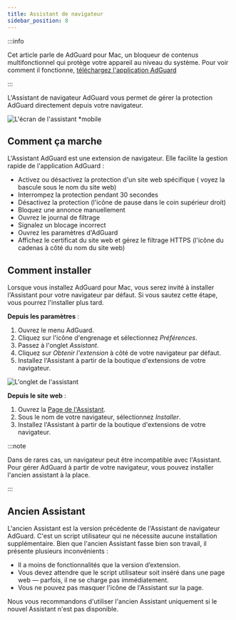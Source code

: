 ```yaml
---
title: Assistant de navigateur
sidebar_position: 8
---
```


:::info

Cet article parle de AdGuard pour Mac, un bloqueur de contenus multifonctionnel qui protège votre appareil au niveau du système. Pour voir comment il fonctionne, [téléchargez l'application AdGuard](https://agrd.io/download-kb-adblock)

:::

L'Assistant de navigateur AdGuard vous permet de gérer la protection AdGuard directement depuis votre navigateur.

![L'écran de l'assistant \*mobile](https://cdn.adtidy.org/content/kb/ad_blocker/mac/assistant_window.png)

## Comment ça marche

L'Assistant AdGuard est une extension de navigateur. Elle facilite la gestion rapide de l'application AdGuard :

- Activez ou désactivez la protection d'un site web spécifique ( voyez la bascule sous le nom du site web)
- Interrompez la protection pendant 30 secondes
- Désactivez la protection (l'icône de pause dans le coin supérieur droit)
- Bloquez une annonce manuellement
- Ouvrez le journal de filtrage
- Signalez un blocage incorrect
- Ouvrez les paramètres d'AdGuard
- Affichez le certificat du site web et gérez le filtrage HTTPS (l'icône du cadenas à côté du nom du site web)

## Comment installer

Lorsque vous installez AdGuard pour Mac, vous serez invité à installer l'Assistant pour votre navigateur par défaut. Si vous sautez cette étape, vous pourrez l'installer plus tard.

**Depuis les paramètres** :

1. Ouvrez le menu AdGuard.
2. Cliquez sur l'icône d'engrenage et sélectionnez _Préférences_.
3. Passez à l'onglet _Assistant_.
4. Cliquez sur _Obtenir l'extension_ à côté de votre navigateur par défaut.
5. Installez l'Assistant à partir de la boutique d'extensions de votre navigateur.

![L'onglet de l'assistant](https://cdn.adtidy.org/content/kb/ad_blocker/mac/assistant.png)

**Depuis le site web** :

1. Ouvrez la [Page de l'Assistant](https://adguard.com/adguard-assistant/overview.html).
2. Sous le nom de votre navigateur, sélectionnez _Installer_.
3. Installez l'Assistant à partir de la boutique d'extensions de votre navigateur.

:::note

Dans de rares cas, un navigateur peut être incompatible avec l'Assistant. Pour gérer AdGuard à partir de votre navigateur, vous pouvez installer l'ancien assistant à la place.

:::

## Ancien Assistant

L'ancien Assistant est la version précédente de l'Assistant de navigateur AdGuard. C'est un script utilisateur qui ne nécessite aucune installation supplémentaire. Bien que l'ancien Assistant fasse bien son travail, il présente plusieurs inconvénients :

- Il a moins de fonctionnalités que la version d’extension.
- Vous devez attendre que le script utilisateur soit inséré dans une page web — parfois, il ne se charge pas immédiatement.
- Vous ne pouvez pas masquer l'icône de l'Assistant sur la page.

Nous vous recommandons d'utiliser l'ancien Assistant uniquement si le nouvel Assistant n'est pas disponible.
